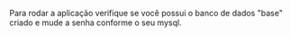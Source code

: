 Para rodar a aplicação verifique se você possui o banco de dados "base" criado e mude a senha conforme o seu mysql.
